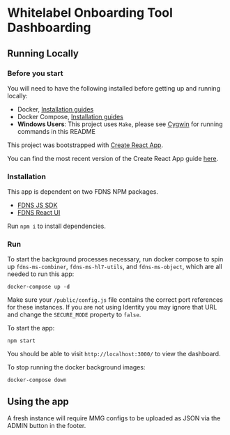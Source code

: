 # Whitelabel Onboarding Tool Dashboarding

## Running Locally

### Before you start
You will need to have the following installed before getting up and running locally:

- Docker, [Installation guides](https://docs.docker.com/install/)
- Docker Compose, [Installation guides](https://docs.docker.com/compose/install/)
- **Windows Users**: This project uses `Make`, please see [Cygwin](http://www.cygwin.com/) for running commands in this README

This project was bootstrapped with [Create React App](https://github.com/facebookincubator/create-react-app).

You can find the most recent version of the Create React App guide [here](https://github.com/facebookincubator/create-react-app/blob/master/packages/react-scripts/template/README.md).

### Installation

This app is dependent on two FDNS NPM packages.

* [FDNS JS SDK](https://www.npmjs.com/package/fdns-js-sdk)
* [FDNS React UI](https://www.npmjs.com/package/fdns-ui-react)


Run `npm i` to install dependencies.

### Run

To start the background processes necessary, run docker compose to spin up `fdns-ms-combiner`, `fdns-ms-hl7-utils`, and `fdns-ms-object`, which are all needed to run this app:

    docker-compose up -d

Make sure your `/public/config.js` file contains the correct port references for these instances. If you are not using Identity you may ignore that URL and change the `SECURE_MODE` property to `false`.

To start the app:

    npm start

You should be able to visit `http://localhost:3000/` to view the dashboard.

To stop running the docker background images:

	docker-compose down

## Using the app

A fresh instance will require MMG configs to be uploaded as JSON via the ADMIN button in the footer.